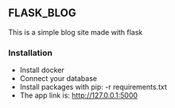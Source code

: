 ## FLASK_BLOG

This is a simple blog site made with flask

### Installation

- Install docker
- Connect your database
- Install packages with pip: -r requirements.txt
- The app link is: http://127.0.0.1:5000
